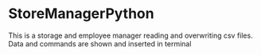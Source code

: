 # StoreManagerPython
This is a storage and employee manager reading and overwriting csv files. Data and commands are shown and inserted in terminal

